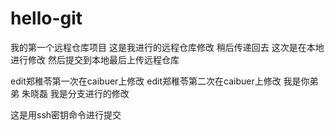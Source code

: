 # hello-git
我的第一个远程仓库项目
这是我进行的远程仓库修改 稍后传递回去
这次是在本地进行修改 然后提交到本地最后上传远程仓库

edit郑稚苓第一次在caibuer上修改
edit郑稚苓第二次在caibuer上修改
我是你弟弟  朱晓磊 
我是分支进行的修改

这是用ssh密钥命令进行提交